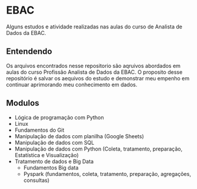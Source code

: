 # EBAC
 Alguns estudos e atividade realizadas nas aulas do curso de Analista de Dados da EBAC.
## Entendendo
Os arquivos encontrados nesse repositorio são aqruivos abordados em aulas do curso Profissão Analista de Dados 
da EBAC.
O proposito desse repositório é salvar os aequivos do estudo e demonstrar meu empenho em continuar aprimorando
meu conhecimento em dados.

## Modulos
 - Lógica de programação com Python
 - Linux
 - Fundamentos do Git
 - Manipulação de dados com planilha (Google Sheets)
 - Manipulação de dados com SQL
 - Manipulação de dados com Python (Coleta, tratamento, preparação, Estatística e Visualização)
 - Tratamento de dados e Big Data
    - Fundamentos Big data
    - Pyspark (fundamentos, coleta, tratamento, preparação, agregações, consultas)
   

